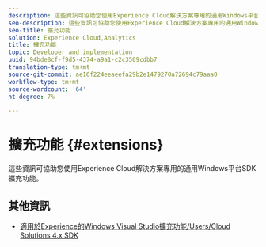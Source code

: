 ```yaml
---
description: 這些資訊可協助您使用Experience Cloud解決方案專用的通用Windows平台SDK擴充功能。
seo-description: 這些資訊可協助您使用Experience Cloud解決方案專用的通用Windows平台SDK擴充功能。
seo-title: 擴充功能
solution: Experience Cloud,Analytics
title: 擴充功能
topic: Developer and implementation
uuid: 94bde8cf-f9d5-4374-a9a1-c2c3509cdbb7
translation-type: tm+mt
source-git-commit: ae16f224eeaeefa29b2e1479270a72694c79aaa0
workflow-type: tm+mt
source-wordcount: '64'
ht-degree: 7%

---
```



# 擴充功能 {#extensions}

這些資訊可協助您使用Experience Cloud解決方案專用的通用Windows平台SDK擴充功能。

## 其他資訊

+ [適用於Experience的Windows Visual Studio擴充功能/Users/Cloud Solutions 4.x SDK](/help/universal-windows/extensions/win-vse-4x.md)